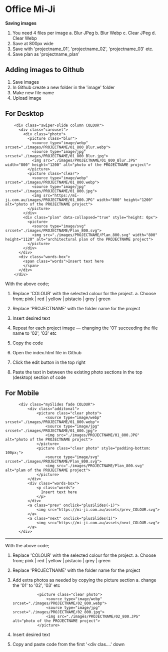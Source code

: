 # Office Mi-Ji


**Saving images**

1. You need 4 files per image
   a. Blur JPeg
   b. Blur Webp
   c. Clear JPeg
   d. Clear Webp
4. Save at 800px wide
5. Save with 'projectname_01', 'projectname_02', 'projectname_03' etc.
6. Save plan as 'projectname_plan'


**Adding images to Github**
---
1. Save images
2. In Github create a new folder in the 'image' folder
3. Make new file name
4. Upload image



For Desktop
---
        <div class="swiper-slide column COLOUR">
          <div class="carousel">
            <div class="photo">
              <picture class="blur">
                <source type="image/webp" srcset="./images/PROJECTNAME/01_800_Blur.webp">
                <source type="image/jpg" srcset="./images/PROJECTNAME/01_800_Blur.jpg">
                <img src="./images/PROJECTNAME/01_800_Blur.JPG" width="800" height="1200" alt="photo of the PROJECTNAME project">
              </picture>
              <picture class="clear">
                <source type="image/webp" srcset="./images/PROJECTNAME/01_800.webp">
                <source type="image/jpg" srcset="./images/PROJECTNAME/01_800.jpg">
                <img src="https://mi-ji.com.au/images/PROJECTNAME/01_800.JPG" width="800" height="1200" alt="photo of the PROJECTNAME project">
              </picture>
            </div>
            <div class="plan" data-collapsed="true" style="height: 0px">
              <picture>
                <source type="image/svg" srcset="./images/PROJECTNAME/Plan_800.svg">
                <img src="./images/PROJECTNAME/Plan_800.svg" width="800" height="1120" alt="architectural plan of the PROJECTNAME project">
              </picture>
            </div>
          </div>
          <div class="words-box">
            <span class="words">Insert text here
            </span>
          </div>
        </div>
        
With the above code;

1. Replace 'COLOUR' with the selected colour for the project.
  a. Choose from; pink | red | yellow | pistacio | grey | green

2. Replace 'PROJECTNAME' with the folder name for the project 

3. Insert desired text 

4. Repeat for each project image — changing the '01' succeeding the file name to '02', '03' etc

5. Copy the code

6. Open the index.html file in Github

7. Click the edit button in the top right

8. Paste the text in between the existing photo sections in the top (desktop) section of code


For Mobile
---

          <div class="mySlides fade COLOUR">
              <div class="additonal">
                  <picture class="clear photo">
                      <source type="image/webp" srcset="./images/PROJECTNAME/01_800.webp">
                      <source type="image/jpg" srcset="./images/PROJECTNAME/01_800.jpg">
                      <img src="./images/PROJECTNAME/01_800.JPG" alt="photo of the PROJECTNAME project">
                  </picture>
                  <picture class="clear photo" style="padding-bottom: 100px;">
                      <source type="image/svg" srcset="./images/PROJECTNAME/Plan_800.svg">
                      <img src="./images/PROJECTNAME/Plan_800.svg" alt="plam of the PROJECTNAME project">
                  </picture>
              </div>
              <div class="words-box">
                  <p class="words">
                    Insert text here
                  </p>
              </div>
              <a class="prev" onclick="plusSlides(-1)">
                  <img src="https://mi-ji.com.au/assets/prev_COLOUR.svg">
              </a>
              <a class="next" onclick="plusSlides(1)">
                  <img src="https://mi-ji.com.au/assets/next_COLOUR.svg">
              </a>
          </div>
---

With the above code;

1. Replace 'COLOUR' with the selected colour for the project.
  a. Choose from; pink | red | yellow | pistacio | grey | green

2. Replace 'PROJECTNAME' with the folder name for the project 

3. Add extra photos as needed by copying the picture section
  a. change the '01' to '02', '03' etc

                  <picture class="clear photo">
                      <source type="image/webp" srcset="./images/PROJECTNAME/02_800.webp">
                      <source type="image/jpg" srcset="./images/PROJECTNAME/02_800.jpg">
                      <img src="./images/PROJECTNAME/02_800.JPG" alt="photo of the PROJECTNAME project">
                  </picture>

4. Insert desired text 

5. Copy and paste code from the first '<div clas....' down

